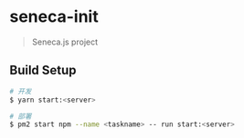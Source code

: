 # seneca-init

> Seneca.js project 

## Build Setup

``` bash
# 开发
$ yarn start:<server>

# 部署
$ pm2 start npm --name <taskname> -- run start:<server>

```
